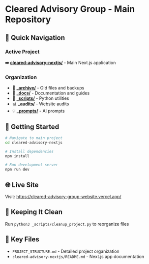 # Cleared Advisory Group - Main Repository

## 🚀 Quick Navigation

### Active Project
**➡️ [cleared-advisory-nextjs/](./cleared-advisory-nextjs)** - Main Next.js application

### Organization
- 📁 **[_archive/](./_archive)** - Old files and backups
- 📄 **[_docs/](./_docs)** - Documentation and guides
- 🐍 **[_scripts/](./_scripts)** - Python utilities
- 📊 **[_audits/](./_audits)** - Website audits
- 💡 **[_prompts/](./_prompts)** - AI prompts

## 🎯 Getting Started

```bash
# Navigate to main project
cd cleared-advisory-nextjs

# Install dependencies
npm install

# Run development server
npm run dev
```

## 🌐 Live Site
Visit: https://cleared-advisory-group-website.vercel.app/

## 🧹 Keeping It Clean
Run `python3 _scripts/cleanup_project.py` to reorganize files

## 📝 Key Files
- `PROJECT_STRUCTURE.md` - Detailed project organization
- `cleared-advisory-nextjs/README.md` - Next.js app documentation
